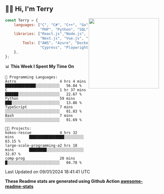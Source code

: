 <h2>👋🏻 Hi, I'm Terry</h2>

<img align='right' src="https://media.giphy.com/media/fkZukR450RQ1qnGaq9/giphy.gif" width="230">

```javascript
const Terry = {
    languages: ["C", "C#", "C++", "Go", "Java", "Javascript",
                "PHP", "Python", "SQL", "Typescript"],
    libraries: ["React.js","Node.js", ".Net", "Express.js",
                "Next.js", "Vue.js", "Astro.js", "CUDA"],
        Tools: ["AWS", "Azure", "Docker🐳", "Git", "Figma",
                "Cypress", "Playwright", "Postman", "Jira"],
    },
};
```
<!--START_SECTION:waka-->
📊 **This Week I Spent My Time On** 

```text
💬 Programming Languages: 
Astro                    4 hrs 4 mins        ██████████████░░░░░░░░░░░   56.84 % 
C                        1 hr 37 mins        ██████░░░░░░░░░░░░░░░░░░░   22.67 % 
Python                   59 mins             ███░░░░░░░░░░░░░░░░░░░░░░   13.86 % 
TypeScript               7 mins              ░░░░░░░░░░░░░░░░░░░░░░░░░   01.83 % 
Bash                     7 mins              ░░░░░░░░░░░░░░░░░░░░░░░░░   01.69 % 

🐱‍💻 Projects: 
kokos-rescue             4 hrs 32 mins       ████████████████░░░░░░░░░   63.15 % 
large-scale-programming-a2 hrs 18 mins       ████████░░░░░░░░░░░░░░░░░   32.07 % 
comp-prog                20 mins             █░░░░░░░░░░░░░░░░░░░░░░░░   04.78 % 
```


 Last Updated on 09/01/2024 18:41:41 UTC
<!--END_SECTION:waka-->

**These Readme stats are generated using Github Action [awesome-readme-stats](https://github.com/anmol098/waka-readme-stats)**
